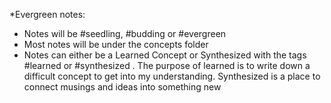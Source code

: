 *Evergreen notes:
* Notes will be #seedling, #budding or #evergreen
* Most notes will be under the concepts folder
* Notes can either be a Learned Concept or Synthesized with the tags #learned or #synthesized . The purpose of learned is to write down a difficult concept to get into my understanding. Synthesized is a place to connect musings and ideas into something new